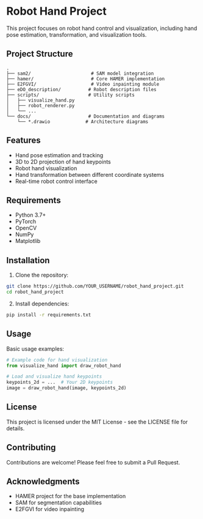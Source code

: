 # Robot Hand Project

This project focuses on robot hand control and visualization, including hand pose estimation, transformation, and visualization tools.

## Project Structure

```
.
├── sam2/                      # SAM model integration
├── hamer/                     # Core HAMER implementation
├── E2FGVI/                    # Video inpainting module
├── eDO_description/          # Robot description files
├── scripts/                  # Utility scripts
│   ├── visualize_hand.py
│   ├── robot_renderer.py
│   └── ...
└── docs/                     # Documentation and diagrams
    └── *.drawio             # Architecture diagrams
```

## Features

- Hand pose estimation and tracking
- 3D to 2D projection of hand keypoints
- Robot hand visualization
- Hand transformation between different coordinate systems
- Real-time robot control interface

## Requirements

- Python 3.7+
- PyTorch
- OpenCV
- NumPy
- Matplotlib

## Installation

1. Clone the repository:
```bash
git clone https://github.com/YOUR_USERNAME/robot_hand_project.git
cd robot_hand_project
```

2. Install dependencies:
```bash
pip install -r requirements.txt
```

## Usage

Basic usage examples:

```python
# Example code for hand visualization
from visualize_hand import draw_robot_hand

# Load and visualize hand keypoints
keypoints_2d = ...  # Your 2D keypoints
image = draw_robot_hand(image, keypoints_2d)
```

## License

This project is licensed under the MIT License - see the LICENSE file for details.

## Contributing

Contributions are welcome! Please feel free to submit a Pull Request.

## Acknowledgments

- HAMER project for the base implementation
- SAM for segmentation capabilities
- E2FGVI for video inpainting
